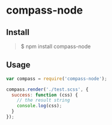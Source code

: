 compass-node
============

Install
-------

> $ npm install compass-node

Usage
-----

```javascript
var compass = require('compass-node');

compass.render('./test.scss', {
  success: function (css) {
    // the result string
    console.log(css);
  }
});
```

